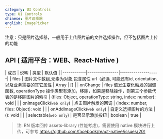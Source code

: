 ```yaml
---
category: UI Controls
type: UI Controls
chinese: 图片选择器
english: ImagePicker
---
```


注意：只是图片选择器，一般用于上传图片前的文件选择操作，但不包括图片上传的功能


## API ( 适用平台：WEB、React-Native )

| 成员        | 说明           | 类型       | 默认值       |
|------------|----------------|--------------------|
| files    | 图片文件数组,元素为对象,包含属性 url（必选, 可能还有id, orientation, 以及业务需要的其它属性     | Array  | []  |
| onChange    | files 值发生变化触发的回调函数, operationType 操作类型有添加，移除，如果是移除操作，则第三个参数代表的是移除图片的索引  | (files: Object, operationType: string, index: number): void |   |
| onImageClick(`web only`)    | 点击图片触发的回调  | (index: number, files: Object): void |   |
| onAddImageClick(`web only`) | 自定义选择图片的方法  | (): void |   |
| selectable(`web only`) | 是否显示添加按钮  | boolean |  true |

> 注: RN 版本回传 assets-library (性能考虑)，需要使用 native 模块进行上传，可参考 https://github.com/facebook/react-native/issues/201
